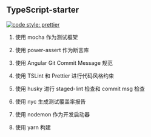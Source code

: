 ## TypeScript-starter

[![code style: prettier](https://img.shields.io/badge/code_style-prettier-ff69b4.svg)](https://github.com/prettier/prettier)

1. 使用 mocha 作为测试框架

2. 使用 power-assert 作为断言库

3. 使用 Angular Git Commit Message 规范

4. 使用 TSLint 和 Prettier 进行代码风格约束

5. 使用 husky 进行 staged-lint 检查和 commit msg 检查

6. 使用 nyc 生成测试覆盖率报告

7. 使用 nodemon 作为开发启动器

8. 使用 yarn 构建
